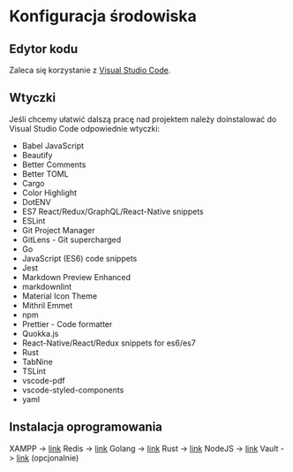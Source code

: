 # Konfiguracja środowiska

## Edytor kodu

Zaleca się korzystanie z [Visual Studio Code](https://code.visualstudio.com).

## Wtyczki

Jeśli chcemy ułatwić dalszą pracę nad projektem należy doinstalować do Visual Studio Code odpowiednie wtyczki:

- Babel JavaScript
- Beautify
- Better Comments
- Better TOML
- Cargo
- Color Highlight
- DotENV
- ES7 React/Redux/GraphQL/React-Native snippets
- ESLint
- Git Project Manager
- GitLens - Git supercharged
- Go
- JavaScript (ES6) code snippets
- Jest
- Markdown Preview Enhanced
- markdownlint
- Material Icon Theme
- Mithril Emmet
- npm
- Prettier - Code formatter
- Quokka.js
- React-Native/React/Redux snippets for es6/es7
- Rust
- TabNine
- TSLint
- vscode-pdf
- vscode-styled-components
- yaml

## Instalacja oprogramowania

XAMPP -> [link](https://www.apachefriends.org/pl/index.html)
Redis -> [link](https://github.com/microsoftarchive/redis/releases)
Golang -> [link](https://golang.org/dl/)
Rust -> [link](https://www.rust-lang.org/tools/install)
NodeJS -> [link](https://nodejs.org/en/)
Vault -> [link](https://www.vaultproject.io/downloads) (opcjonalnie)
